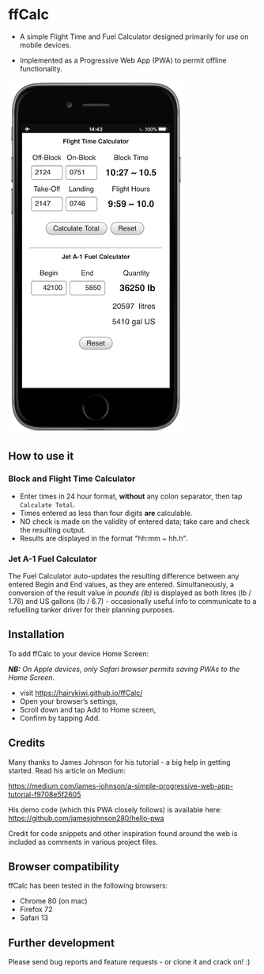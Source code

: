 # ffCalc
- A simple Flight Time and Fuel Calculator designed primarily for use on mobile devices.

- Implemented as a Progressive Web App (PWA) to permit offline functionality.

![ffCalc Screenshot](./screenshot.png "screenshot")

## How to use it
### Block and Flight Time Calculator
- Enter times in 24 hour format, **without** any colon separator, then tap `Calculate Total`.
- Times entered as less than four digits **are** calculable.
- NO check is made on the validity of entered data; take care and check the resulting output.
- Results are displayed in the format "hh:mm ~ hh.h".

### Jet A-1 Fuel Calculator
The Fuel Calculator auto-updates the resulting difference between any entered Begin and End values, as they are entered. Simultaneously, a conversion
of the result value _in pounds (lb)_ is displayed as both litres (lb / 1.76) and US gallons (lb / 6.7) - occasionally useful info to communicate to a refuelling tanker driver for their planning purposes.

## Installation
To add ffCalc to your device Home Screen:

_**NB:** On Apple devices, only Safari browser permits saving PWAs to the Home Screen_.
- visit https://hairykiwi.github.io/ffCalc/ 
- Open your browser’s settings,
- Scroll down and tap Add to Home screen,
- Confirm by tapping Add.

## Credits
Many thanks to James Johnson for his tutorial - a big help in getting started. Read his article on Medium:

https://medium.com/james-johnson/a-simple-progressive-web-app-tutorial-f9708e5f2605

His demo code (which this PWA closely follows) is available here:
https://github.com/jamesjohnson280/hello-pwa

Credit for code snippets and other inspiration found around the web is included as comments in various project files.

## Browser compatibility
ffCalc has been tested in the following browsers:

* Chrome 80 (on mac)
* Firefox 72
* Safari 13

## Further development
Please send bug reports and feature requests - or clone it and crack on! :)
